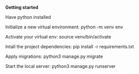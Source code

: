 **Getting started**

Have python installed

Initialize a new virtual environment: python -m venv env

Activate your virtual env: source venv/bin/activate

Intall the project dependencies: pip install -r requirements.txt

Apply migrations: python3 manage.py migrate

Start the local server: python3 manage.py runserver
